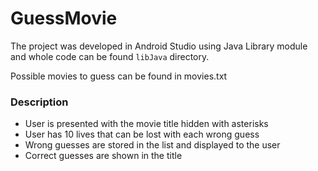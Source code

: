# GuessMovie

The project was developed in Android Studio using Java Library module and whole code can be found `libJava` directory.

Possible movies to guess can be found in movies.txt

### Description

- User is presented with the movie title hidden with asterisks
- User has 10 lives that can be lost with each wrong guess
- Wrong guesses are stored in the list and displayed to the user
- Correct guesses are shown in the title
